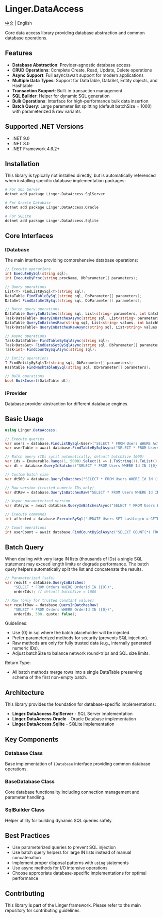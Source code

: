 ﻿# Linger.DataAccess

[中文](README_zh-CN.md) | English

Core data access library providing database abstraction and common database operations.

## Features

- **Database Abstraction**: Provider-agnostic database access
- **CRUD Operations**: Complete Create, Read, Update, Delete operations
- **Async Support**: Full async/await support for modern applications
- **Multiple Data Types**: Support for DataTable, DataSet, Entity objects, and Hashtable
- **Transaction Support**: Built-in transaction management
- **SQL Builder**: Helper for dynamic SQL generation
- **Bulk Operations**: Interface for high-performance bulk data insertion
- **Batch Query**: Large parameter list splitting (default batchSize = 1000) with parameterized & raw variants

## Supported .NET Versions

- .NET 9.0
- .NET 8.0
- .NET Framework 4.6.2+

## Installation

This library is typically not installed directly, but is automatically referenced when installing specific database implementation packages:

```bash
# For SQL Server
dotnet add package Linger.DataAccess.SqlServer

# For Oracle Database
dotnet add package Linger.DataAccess.Oracle

# For SQLite
dotnet add package Linger.DataAccess.Sqlite
```

## Core Interfaces

### IDatabase
The main interface providing comprehensive database operations:

```csharp
// Execute operations
int ExecuteBySql(string sql);
int ExecuteByProc(string procName, DbParameter[] parameters);

// Query operations
List<T> FindListBySql<T>(string sql);
DataTable FindTableBySql(string sql, DbParameter[] parameters);
DataSet FindDataSetBySql(string sql, DbParameter[] parameters);

// Batch query operations
DataTable QueryInBatches(string sql, List<string> parameters, int batchSize = 1000);
Task<DataTable> QueryInBatchesAsync(string sql, List<string> parameters, int batchSize = 1000, CancellationToken cancellationToken = default);
DataTable QueryInBatchesRaw(string sql, List<string> values, int batchSize = 1000, bool quote = true);
Task<DataTable> QueryInBatchesRawAsync(string sql, List<string> values, int batchSize = 1000, bool quote = true, CancellationToken cancellationToken = default);

// Async operations
Task<DataTable> FindTableBySqlAsync(string sql);
Task<DataSet> FindDataSetBySqlAsync(string sql, DbParameter[] parameters);
Task<int> FindCountBySqlAsync(string sql);

// Entity operations
T FindEntityBySql<T>(string sql, DbParameter[] parameters);
Hashtable FindHashtableBySql(string sql, DbParameter[] parameters);

// Bulk operations
bool BulkInsert(DataTable dt);
```

### IProvider
Database provider abstraction for different database engines.

## Basic Usage

```csharp
using Linger.DataAccess;

// Execute queries
var users = database.FindListBySql<User>("SELECT * FROM Users WHERE Active = 1");
var userTable = await database.FindTableBySqlAsync("SELECT * FROM Users");

// Batch query (IDs split automatically, default batchSize 1000)
var ids = Enumerable.Range(1, 5000).Select(i => i.ToString()).ToList();
var dt = database.QueryInBatches("SELECT * FROM Users WHERE Id IN ({0})", ids);

// Custom batch size
var dt500 = database.QueryInBatches("SELECT * FROM Users WHERE Id IN ({0})", ids, 500);

// Raw version (trusted numeric IDs only)
var dtRaw = database.QueryInBatchesRaw("SELECT * FROM Users WHERE Id IN ({0})", ids, 800, quote: false);

// Async parameterized version
var dtAsync = await database.QueryInBatchesAsync("SELECT * FROM Users WHERE Id IN ({0})", ids, 750);

// Execute commands
int affected = database.ExecuteBySql("UPDATE Users SET LastLogin = GETDATE()");

// Count operations
int userCount = await database.FindCountBySqlAsync("SELECT COUNT(*) FROM Users");
```

## Batch Query

When dealing with very large IN lists (thousands of IDs) a single SQL statement may exceed length limits or degrade performance. The batch query helpers automatically split the list and concatenate the results.

```csharp
// Parameterized (safe)
var result = database.QueryInBatches(
    "SELECT * FROM Orders WHERE OrderId IN ({0})",
    orderIds); // default batchSize = 1000

// Raw (only for trusted constant values)
var resultRaw = database.QueryInBatchesRaw(
    "SELECT * FROM Orders WHERE OrderId IN ({0})",
    orderIds, 500, quote: false);
```

Guidelines:
- Use {0} in sql where the batch placeholder will be injected.
- Prefer parameterized methods for security (prevents SQL injection).
- Raw methods are only for fully trusted data (e.g., internally generated numeric IDs).
- Adjust batchSize to balance network round-trips and SQL size limits.

Return Type:
- All batch methods merge rows into a single DataTable preserving schema of the first non-empty batch.

## Architecture

This library provides the foundation for database-specific implementations:

- **Linger.DataAccess.SqlServer** - SQL Server implementation
- **Linger.DataAccess.Oracle** - Oracle Database implementation  
- **Linger.DataAccess.Sqlite** - SQLite implementation

## Key Components

### Database Class
Base implementation of `IDatabase` interface providing common database operations.

### BaseDatabase Class
Core database functionality including connection management and parameter handling.

### SqlBuilder Class
Helper utility for building dynamic SQL queries safely.

## Best Practices

- Use parameterized queries to prevent SQL injection
- Use batch query helpers for large IN lists instead of manual concatenation
- Implement proper disposal patterns with `using` statements
- Use async methods for I/O intensive operations
- Choose appropriate database-specific implementations for optimal performance

## Contributing

This library is part of the Linger framework. Please refer to the main repository for contributing guidelines.